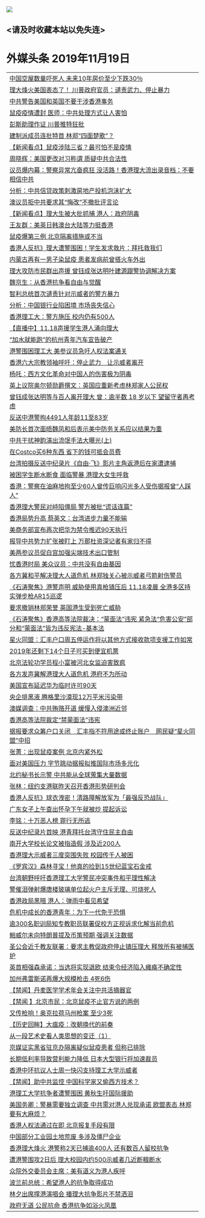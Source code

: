 
<tr>
  <td align=center><img src="https://cdn.jsdelivr.net/gh/gyoupiodf/im1/%E5%BE%AE%E4%BF%A1%E8%AF%B4%E6%98%8E4.jpg" /></td>  
</tr>

## <请及时收藏本站以免失连> </a>
# 外媒头条 2019年11月19日</a>

<table>



<tr><td colspan="2" align="left"><a href="https://xball.casa/oo.aspx?name=c1096742&key=eqxowaguscvmxdgc&from=yy">中国空屋数量吓死人 未来10年房价至少下跌30％</a></td></tr>


<tr><td colspan="2" align="left"><a href="https://xball.casa/oo.aspx?name=c1096762&key=eqxowaguscvmxdgc&from=yy">理大烽火美国表态了！ 川普政府官员：谴责武力、停止暴力</a></td></tr>


<tr><td colspan="2" align="left"><a href="https://xball.casa/oo.aspx?name=c1096795&key=eqxowaguscvmxdgc&from=yy">中共警告美国和英国不要干涉香港事务</a></td></tr>


<tr><td colspan="2" align="left"><a href="https://xball.casa/oo.aspx?name=c1096770&key=eqxowaguscvmxdgc&from=yy">鼠疫疫情遭封 医师：中共处理方式让人害怕</a></td></tr>


<tr><td colspan="2" align="left"><a href="https://xball.casa/oo.aspx?name=c1096782&key=eqxowaguscvmxdgc&from=yy">彭斯助理作证 川普推特狂批</a></td></tr>


<tr><td colspan="2" align="left"><a href="https://xball.casa/oo.aspx?name=c1096826&key=eqxowaguscvmxdgc&from=yy">建制派成员连批特首 林郑“四面楚歌”？</a></td></tr>


<tr><td colspan="2" align="left"><a href="https://xball.casa/oo.aspx?name=c1096784&key=eqxowaguscvmxdgc&from=yy">【新闻看点】鼠疫涉陆三省？最可怕不是疫情</a></td></tr>


<tr><td colspan="2" align="left"><a href="https://xball.casa/oo.aspx?name=c1096788&key=eqxowaguscvmxdgc&from=yy">周晓辉：美国更改对习称谓 质疑中共合法性</a></td></tr>


<tr><td colspan="2" align="left"><a href="https://xball.casa/oo.aspx?name=c1096761&key=eqxowaguscvmxdgc&from=yy">议员爆内幕：警察异常亢奋疯狂 没活路！香港理大流出录音档：不要相信中共</a></td></tr>


<tr><td colspan="2" align="left"><a href="https://xball.casa/oo.aspx?name=c1096809&key=eqxowaguscvmxdgc&from=yy">分析：中共信贷政策刺激房地产投机泡沫扩大</a></td></tr>


<tr><td colspan="2" align="left"><a href="https://xball.casa/oo.aspx?name=c1096807&key=eqxowaguscvmxdgc&from=yy">澳议员拒中共要求其“悔改”不撤批评言论</a></td></tr>


<tr><td colspan="2" align="left"><a href="https://xball.casa/oo.aspx?name=c1096783&key=eqxowaguscvmxdgc&from=yy">【新闻看点】理大生被大批抓捕 港人：政府阴毒</a></td></tr>


<tr><td colspan="2" align="left"><a href="https://xball.casa/oo.aspx?name=c1096779&key=eqxowaguscvmxdgc&from=yy">王友群：美英日韩澳台大陆等力挺香港</a></td></tr>


<tr><td colspan="2" align="left"><a href="https://xball.casa/oo.aspx?name=c1096840&key=eqxowaguscvmxdgc&from=yy">鼠疫爆第三例 北京隔离措施或不当</a></td></tr>


<tr><td colspan="2" align="left"><a href="https://xball.casa/oo.aspx?name=c1096754&key=eqxowaguscvmxdgc&from=yy">香港人反抗》理大遭警围困！学生发求救片：拜托救我们</a></td></tr>


<tr><td colspan="2" align="left"><a href="https://xball.casa/oo.aspx?name=c1096812&key=eqxowaguscvmxdgc&from=yy">内蒙古再有一男子染鼠疫 患者发病前曾搭火车外出</a></td></tr>


<tr><td colspan="2" align="left"><a href="https://xball.casa/oo.aspx?name=c1096831&key=eqxowaguscvmxdgc&from=yy">理大攻防市民群出声援 曾钰成张达明叶建源跟警协调解决方案</a></td></tr>


<tr><td colspan="2" align="left"><a href="https://xball.casa/oo.aspx?name=c1096836&key=eqxowaguscvmxdgc&from=yy">魏京生：从香港抗争看自由与觉醒</a></td></tr>


<tr><td colspan="2" align="left"><a href="https://xball.casa/oo.aspx?name=c1096820&key=eqxowaguscvmxdgc&from=yy">智利总统首次谴责针对示威者的警方暴力</a></td></tr>


<tr><td colspan="2" align="left"><a href="https://xball.casa/oo.aspx?name=c1096777&key=eqxowaguscvmxdgc&from=yy">分析：中国银行业陷困境 市场丧失信心</a></td></tr>


<tr><td colspan="2" align="left"><a href="https://xball.casa/oo.aspx?name=c1096832&key=eqxowaguscvmxdgc&from=yy">香港理工大：警方施压 校内仍有500人</a></td></tr>


<tr><td colspan="2" align="left"><a href="https://xball.casa/oo.aspx?name=c1096793&key=eqxowaguscvmxdgc&from=yy">【直播中】11.18声援学生港人涌向理大</a></td></tr>


<tr><td colspan="2" align="left"><a href="https://xball.casa/oo.aspx?name=c1096768&key=eqxowaguscvmxdgc&from=yy">“加水就能跑”的杭州青年汽车宣告破产</a></td></tr>


<tr><td colspan="2" align="left"><a href="https://xball.casa/oo.aspx?name=c1096775&key=eqxowaguscvmxdgc&from=yy">港警围困理工大 美参议员急吁人权法案通关</a></td></tr>


<tr><td colspan="2" align="left"><a href="https://xball.casa/oo.aspx?name=c1096798&key=eqxowaguscvmxdgc&from=yy">香港六大宗教领袖呼吁：停止武力　让示威者离开</a></td></tr>


<tr><td colspan="2" align="left"><a href="https://xball.casa/oo.aspx?name=c1096787&key=eqxowaguscvmxdgc&from=yy">杨吒：西方文化革命对中国人的伤害极为阴毒</a></td></tr>


<tr><td colspan="2" align="left"><a href="https://xball.casa/oo.aspx?name=c1096816&key=eqxowaguscvmxdgc&from=yy">英上议院奥尔顿勋爵撰文：英国应重新考虑林郑家人公民权</a></td></tr>


<tr><td colspan="2" align="left"><a href="https://xball.casa/oo.aspx?name=c1096817&key=eqxowaguscvmxdgc&from=yy">曾钰成张达明等与百人离开理大 曾：逾半数 18 岁以下 望留守者再考虑</a></td></tr>


<tr><td colspan="2" align="left"><a href="https://xball.casa/oo.aspx?name=c1096821&key=eqxowaguscvmxdgc&from=yy">反送中港警拘4491人年龄11至83岁</a></td></tr>


<tr><td colspan="2" align="left"><a href="https://xball.casa/oo.aspx?name=c1096796&key=eqxowaguscvmxdgc&from=yy">美防长首次面晤魏凤和后表示美中防务关系应以结果为重</a></td></tr>


<tr><td colspan="2" align="left"><a href="https://xball.casa/oo.aspx?name=c1096763&key=eqxowaguscvmxdgc&from=yy">中共干扰神韵演出流氓手法大曝光(上)</a></td></tr>


<tr><td colspan="2" align="left"><a href="https://xball.casa/oo.aspx?name=c1096834&key=eqxowaguscvmxdgc&from=yy">在Costco买6种东西 省下的钱可抵会员费</a></td></tr>


<tr><td colspan="2" align="left"><a href="https://xball.casa/oo.aspx?name=c1096815&key=eqxowaguscvmxdgc&from=yy">台湾拍摄反送中纪录片《自由‧飞》影片主角返港后在家遭逮捕</a></td></tr>


<tr><td colspan="2" align="left"><a href="https://xball.casa/oo.aspx?name=c1096778&key=eqxowaguscvmxdgc&from=yy">被困学生断水断食 面临警暴 港理大女生呼救</a></td></tr>


<tr><td colspan="2" align="left"><a href="https://xball.casa/oo.aspx?name=c1096818&key=eqxowaguscvmxdgc&from=yy">香港：警察在油麻地拘至少60人曾传巨响闪光多人受伤据报曾“人踩人”</a></td></tr>


<tr><td colspan="2" align="left"><a href="https://xball.casa/oo.aspx?name=c1096829&key=eqxowaguscvmxdgc&from=yy">香港理大警民对峙陷僵局 警方被批“谎话连篇”</a></td></tr>


<tr><td colspan="2" align="left"><a href="https://xball.casa/oo.aspx?name=c1096814&key=eqxowaguscvmxdgc&from=yy">香港局势升高 蔡英文：台湾进步力量不能输</a></td></tr>


<tr><td colspan="2" align="left"><a href="https://xball.casa/oo.aspx?name=c1096781&key=eqxowaguscvmxdgc&from=yy">美商务部宣布再次把华为禁令推迟90天执行</a></td></tr>


<tr><td colspan="2" align="left"><a href="https://xball.casa/oo.aspx?name=c1096752&key=eqxowaguscvmxdgc&from=yy">报导中共势力扩张被盯上 万那杜资深记者有家归不得</a></td></tr>


<tr><td colspan="2" align="left"><a href="https://xball.casa/oo.aspx?name=c1096808&key=eqxowaguscvmxdgc&from=yy">美两参议员促白宫加强尖端技术出口管制</a></td></tr>


<tr><td colspan="2" align="left"><a href="https://xball.casa/oo.aspx?name=c1096838&key=eqxowaguscvmxdgc&from=yy">忧香港时局 美众议员：中共没有自由基因</a></td></tr>


<tr><td colspan="2" align="left"><a href="https://xball.casa/oo.aspx?name=c1096830&key=eqxowaguscvmxdgc&from=yy">各方冀和平解决理大人道危机 林郑独关心被示威者弓箭射伤警员</a></td></tr>


<tr><td colspan="2" align="left"><a href="https://xball.casa/oo.aspx?name=c1096772&key=eqxowaguscvmxdgc&from=yy">《石涛聚焦》港警声明 威胁使用真枪镇压后 11.18凌晨 全港多区持实弹步枪AR15巡逻</a></td></tr>


<tr><td colspan="2" align="left"><a href="https://xball.casa/oo.aspx?name=c1096776&key=eqxowaguscvmxdgc&from=yy">要求撤销林郑荣誉 英国港生受到死亡威胁</a></td></tr>


<tr><td colspan="2" align="left"><a href="https://xball.casa/oo.aspx?name=c1096755&key=eqxowaguscvmxdgc&from=yy">《石涛聚焦》香港高等法院裁决：“蒙面法”违宪 紧急法“危害公安”部分和“蒙面法”皆为违反宪法-基本法</a></td></tr>


<tr><td colspan="2" align="left"><a href="https://xball.casa/oo.aspx?name=c1096819&key=eqxowaguscvmxdgc&from=yy">星火同盟：汇丰户口周五停运作将以其他方式接收款项支援工作如常</a></td></tr>


<tr><td colspan="2" align="left"><a href="https://xball.casa/oo.aspx?name=c1096833&key=eqxowaguscvmxdgc&from=yy">2019年还剩下14个日子可买到便宜机票</a></td></tr>


<tr><td colspan="2" align="left"><a href="https://xball.casa/oo.aspx?name=c1096827&key=eqxowaguscvmxdgc&from=yy">北京法轮功学员程小富被河北女监迫害致疯</a></td></tr>


<tr><td colspan="2" align="left"><a href="https://xball.casa/oo.aspx?name=c1096828&key=eqxowaguscvmxdgc&from=yy">各方发声冀解港理大人道危机 港府不为所动</a></td></tr>


<tr><td colspan="2" align="left"><a href="https://xball.casa/oo.aspx?name=c1096769&key=eqxowaguscvmxdgc&from=yy">美国宣布延迟华为临时许可90天</a></td></tr>


<tr><td colspan="2" align="left"><a href="https://xball.casa/oo.aspx?name=c1096837&key=eqxowaguscvmxdgc&from=yy">央企排黑液 腾格里沙漠现12万平米污染带</a></td></tr>


<tr><td colspan="2" align="left"><a href="https://xball.casa/oo.aspx?name=c1096785&key=eqxowaguscvmxdgc&from=yy">澳媒调查：中共贿赂开道 缓慢入侵澳洲近邻</a></td></tr>


<tr><td colspan="2" align="left"><a href="https://xball.casa/oo.aspx?name=c1096760&key=eqxowaguscvmxdgc&from=yy">香港高等法院裁定“禁蒙面法”违宪</a></td></tr>


<tr><td colspan="2" align="left"><a href="https://xball.casa/oo.aspx?name=c1096753&key=eqxowaguscvmxdgc&from=yy">据报要求众筹户口关闭　汇丰指不符用途或终止账户　网民疑“星火同盟”中招</a></td></tr>


<tr><td colspan="2" align="left"><a href="https://xball.casa/oo.aspx?name=c1096757&key=eqxowaguscvmxdgc&from=yy">张菁：出现鼠疫案例 北京内紧外松</a></td></tr>


<tr><td colspan="2" align="left"><a href="https://xball.casa/oo.aspx?name=c1096797&key=eqxowaguscvmxdgc&from=yy">面对美国压力 字节跳动据报拟推国际市场多元化</a></td></tr>


<tr><td colspan="2" align="left"><a href="https://xball.casa/oo.aspx?name=c1096813&key=eqxowaguscvmxdgc&from=yy">北约秘书长示警 中共能从全球蒐集大量数据</a></td></tr>


<tr><td colspan="2" align="left"><a href="https://xball.casa/oo.aspx?name=c1096771&key=eqxowaguscvmxdgc&from=yy">张林：纽约支港联昨天召开香港形势研判会</a></td></tr>


<tr><td colspan="2" align="left"><a href="https://xball.casa/oo.aspx?name=c1096758&key=eqxowaguscvmxdgc&from=yy">香港人反抗》球衣洩密！清路障解放军为「最强反恐战队」</a></td></tr>


<tr><td colspan="2" align="left"><a href="https://xball.casa/oo.aspx?name=c1096806&key=eqxowaguscvmxdgc&from=yy">广东女子上午查出怀孕下午就被炒 提起诉讼</a></td></tr>


<tr><td colspan="2" align="left"><a href="https://xball.casa/oo.aspx?name=c1096756&key=eqxowaguscvmxdgc&from=yy">李铭：十万恶人榜 罪行无所逃</a></td></tr>


<tr><td colspan="2" align="left"><a href="https://xball.casa/oo.aspx?name=c1096745&key=eqxowaguscvmxdgc&from=yy">反送中纪录片首映 港青拜托台湾守住民主自由</a></td></tr>


<tr><td colspan="2" align="left"><a href="https://xball.casa/oo.aspx?name=c1096764&key=eqxowaguscvmxdgc&from=yy">南开大学校长论文被指造假 涉及近200人</a></td></tr>


<tr><td colspan="2" align="left"><a href="https://xball.casa/oo.aspx?name=c1096759&key=eqxowaguscvmxdgc&from=yy">香港理大示威者三度突围失败 校园传千人被困</a></td></tr>


<tr><td colspan="2" align="left"><a href="https://xball.casa/oo.aspx?name=c1096751&key=eqxowaguscvmxdgc&from=yy">《罗宾汉》森林寻宝！他真的捡到15世纪蓝宝石金戒</a></td></tr>


<tr><td colspan="2" align="left"><a href="https://xball.casa/oo.aspx?name=c1096811&key=eqxowaguscvmxdgc&from=yy">台湾朝野呼吁香港理工大学警民冲突事件和平理性解决</a></td></tr>


<tr><td colspan="2" align="left"><a href="https://xball.casa/oo.aspx?name=c1096791&key=eqxowaguscvmxdgc&from=yy">警催泪弹射爆唐楼玻璃单位起火户主斥无理、可烧死人</a></td></tr>


<tr><td colspan="2" align="left"><a href="https://xball.casa/oo.aspx?name=c1096767&key=eqxowaguscvmxdgc&from=yy">香港政局黑暗 港人：弹雨中看见希望</a></td></tr>


<tr><td colspan="2" align="left"><a href="https://xball.casa/oo.aspx?name=c1096786&key=eqxowaguscvmxdgc&from=yy">危机中成长的香港青年：为下一代免于恐惧</a></td></tr>


<tr><td colspan="2" align="left"><a href="https://xball.casa/oo.aspx?name=c1096792&key=eqxowaguscvmxdgc&from=yy">逾300名职训局知专教职员联署促校方正视诉求化解当前危机</a></td></tr>


<tr><td colspan="2" align="left"><a href="https://xball.casa/oo.aspx?name=c1096774&key=eqxowaguscvmxdgc&from=yy">鲍威尔未向特朗普提及币策预期 强调关注数据</a></td></tr>


<tr><td colspan="2" align="left"><a href="https://xball.casa/oo.aspx?name=c1096790&key=eqxowaguscvmxdgc&from=yy">圣公会近千教友联署：要求主教促政府停止镇压理大 释放所有被捕医护</a></td></tr>


<tr><td colspan="2" align="left"><a href="https://xball.casa/oo.aspx?name=c1096750&key=eqxowaguscvmxdgc&from=yy">英首相强森承诺：当选将实现退欧 结束令经济陷入瘫痪不确定性</a></td></tr>


<tr><td colspan="2" align="left"><a href="https://xball.casa/oo.aspx?name=c1096765&key=eqxowaguscvmxdgc&from=yy">加州弗雷斯诺再爆大规模枪击 4死6伤</a></td></tr>


<tr><td colspan="2" align="left"><a href="https://xball.casa/oo.aspx?name=c1096839&key=eqxowaguscvmxdgc&from=yy">【禁闻】丹麦医学学术年会关注中共活摘器官</a></td></tr>


<tr><td colspan="2" align="left"><a href="https://xball.casa/oo.aspx?name=c1096841&key=eqxowaguscvmxdgc&from=yy">【禁闻 】北京市民：北京鼠疫不止官方说的两例</a></td></tr>


<tr><td colspan="2" align="left"><a href="https://xball.casa/oo.aspx?name=c1096773&key=eqxowaguscvmxdgc&from=yy">又传枪响！奥克拉荷马州枪案 至少3死</a></td></tr>


<tr><td colspan="2" align="left"><a href="https://xball.casa/oo.aspx?name=c1096825&key=eqxowaguscvmxdgc&from=yy">【历史回眸】大瘟疫：改朝换代的前奏</a></td></tr>


<tr><td colspan="2" align="left"><a href="https://xball.casa/oo.aspx?name=c1096780&key=eqxowaguscvmxdgc&from=yy">从一段艺术史看人类思想的变迁（1）</a></td></tr>


<tr><td colspan="2" align="left"><a href="https://xball.casa/oo.aspx?name=c1096789&key=eqxowaguscvmxdgc&from=yy">京媒证实黑省驻京办隔离疑似鼠疫患者 但称已排除</a></td></tr>


<tr><td colspan="2" align="left"><a href="https://xball.casa/oo.aspx?name=c1096794&key=eqxowaguscvmxdgc&from=yy">长期低利率导致营利能力降低 日本大型银行将加速裁员</a></td></tr>


<tr><td colspan="2" align="left"><a href="https://xball.casa/oo.aspx?name=c1096810&key=eqxowaguscvmxdgc&from=yy">香港中环抗议人士周一快闪支持理工大学示威者</a></td></tr>


<tr><td colspan="2" align="left"><a href="https://xball.casa/oo.aspx?name=c1096850&key=eqxowaguscvmxdgc&from=yy">【禁闻】助中共监控 中国科学家又偷西方技术？</a></td></tr>


<tr><td colspan="2" align="left"><a href="https://xball.casa/oo.aspx?name=c1096845&key=eqxowaguscvmxdgc&from=yy">港理工大学抗争者遭警围困 黄秋生吁国际援助</a></td></tr>


<tr><td colspan="2" align="left"><a href="https://xball.casa/oo.aspx?name=c1096855&key=eqxowaguscvmxdgc&from=yy">美国务卿：警暴需要独立调查 中共需对港人兑现承诺 欧盟表态 林郑要有大麻烦？</a></td></tr>


<tr><td colspan="2" align="left"><a href="https://xball.casa/oo.aspx?name=c1096851&key=eqxowaguscvmxdgc&from=yy">香港人权法通过在即 北京报复手段有限</a></td></tr>


<tr><td colspan="2" align="left"><a href="https://xball.casa/oo.aspx?name=c1096847&key=eqxowaguscvmxdgc&from=yy">中国部分工业园土地荒废 多涉及僵尸企业</a></td></tr>


<tr><td colspan="2" align="left"><a href="https://xball.casa/oo.aspx?name=c1096856&key=eqxowaguscvmxdgc&from=yy">香港理大烽火 港警称2天已捕逾400人 还有数百人留校抗争</a></td></tr>


<tr><td colspan="2" align="left"><a href="https://xball.casa/oo.aspx?name=c1096857&key=eqxowaguscvmxdgc&from=yy">遭港警围攻2日后 理大校园内约500示威者几近断粮断水</a></td></tr>


<tr><td colspan="2" align="left"><a href="https://xball.casa/oo.aspx?name=c1096848&key=eqxowaguscvmxdgc&from=yy">众院外交委员会主席：美有道义为港人疾呼</a></td></tr>


<tr><td colspan="2" align="left"><a href="https://xball.casa/oo.aspx?name=c1096846&key=eqxowaguscvmxdgc&from=yy">波兰前总统：希望港人的抗争取得成功</a></td></tr>


<tr><td colspan="2" align="left"><a href="https://xball.casa/oo.aspx?name=c1096844&key=eqxowaguscvmxdgc&from=yy">林夕出席撑港演唱会 播理大抗争影片不禁洒泪</a></td></tr>


<tr><td colspan="2" align="left"><a href="https://xball.casa/oo.aspx?name=c1096843&key=eqxowaguscvmxdgc&from=yy">政府无道 公民抗命 香港抗争如浴火凤凰</a></td></tr>

</table>
